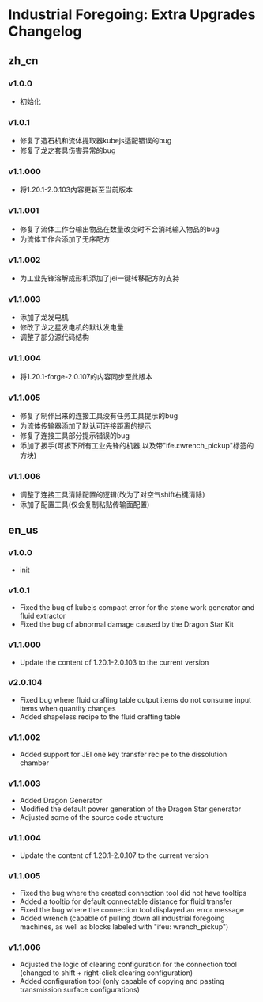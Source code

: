 # Industrial Foregoing: Extra Upgrades Changelog

## zh_cn
### v1.0.0
- 初始化

### v1.0.1
- 修复了造石机和流体提取器kubejs适配错误的bug
- 修复了龙之套具伤害异常的bug

### v1.1.000
- 将1.20.1-2.0.103内容更新至当前版本

### v1.1.001
- 修复了流体工作台输出物品在数量改变时不会消耗输入物品的bug
- 为流体工作台添加了无序配方

### v1.1.002
- 为工业先锋溶解成形机添加了jei一键转移配方的支持

### v1.1.003
- 添加了龙发电机
- 修改了龙之星发电机的默认发电量
- 调整了部分源代码结构

### v1.1.004
- 将1.20.1-forge-2.0.107的内容同步至此版本

### v1.1.005
- 修复了制作出来的连接工具没有任务工具提示的bug
- 为流体传输器添加了默认可连接距离的提示
- 修复了连接工具部分提示错误的bug
- 添加了扳手(可扳下所有工业先锋的机器,以及带"ifeu:wrench_pickup"标签的方块)

### v1.1.006
- 调整了连接工具清除配置的逻辑(改为了对空气shift右键清除)
- 添加了配置工具(仅会复制粘贴传输面配置)

## en_us
### v1.0.0
- init

### v1.0.1
- Fixed the bug of kubejs compact error for the stone work generator and fluid extractor
- Fixed the bug of abnormal damage caused by the Dragon Star Kit

### v1.1.000
- Update the content of 1.20.1-2.0.103 to the current version

### v2.0.104
- Fixed bug where fluid crafting table output items do not consume input items when quantity changes
- Added shapeless recipe to the fluid crafting table

### v1.1.002
- Added support for JEI one key transfer recipe to the dissolution chamber

### v1.1.003
- Added Dragon Generator
- Modified the default power generation of the Dragon Star generator
- Adjusted some of the source code structure

### v1.1.004
- Update the content of 1.20.1-2.0.107 to the current version

### v1.1.005
- Fixed the bug where the created connection tool did not have tooltips
- Added a tooltip for default connectable distance for fluid transfer
- Fixed the bug where the connection tool displayed an error message
- Added wrench (capable of pulling down all industrial foregoing machines, as well as blocks labeled with "ifeu: wrench_pickup")

### v1.1.006
- Adjusted the logic of clearing configuration for the connection tool (changed to shift + right-click clearing configuration)
- Added configuration tool (only capable of copying and pasting transmission surface configurations)